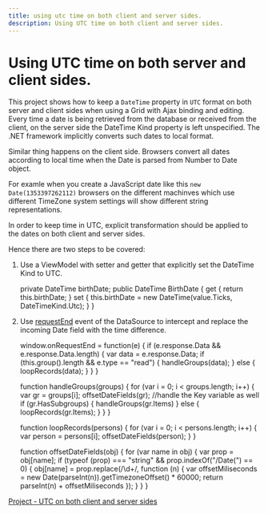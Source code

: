 ```yaml
---
title: using utc time on both client and server sides.
description: Using UTC time on both client and server sides.
---
```


# Using UTC time on both server and client sides.

This project shows how to keep a `DateTime` property in `UTC` format on both server and client sides when using a Grid with Ajax binding and editing.
Every time a date is being retrieved from the database or received from the client, on the server side the DateTime Kind property is left unspecified. The .NET framework implicitly converts such dates to local format.

Similar thing happens on the client side. Browsers convert all dates according to local time when the Date is parsed from Number to Date object.

For examle when you create a JavaScript date like this `new Date(1353397262112)` browsers on the different machinves which use different TimeZone system settings will show different string representations.

In order to keep time in UTC, explicit transformation should be applied to the dates on both client and server sides.

Hence there are two steps to be covered:

1. Use a ViewModel with setter and getter that explicitly set the DateTime Kind to UTC.

    private DateTime birthDate;
    public DateTime BirthDate
    {
        get { return this.birthDate; }
        set {
            this.birthDate = new DateTime(value.Ticks, DateTimeKind.Utc);
        }
    }

2. Use [requestEnd](http://docs.telerik.com/kendo-ui/api/javascript/data/datasource#requestend) event of the DataSource to intercept and replace the incoming Date field with the time difference.

    window.onRequestEnd = function(e) {
        if (e.response.Data && e.response.Data.length) {
            var data = e.response.Data;
            if (this.group().length && e.type == "read") {
                handleGroups(data);
            } else {
                loopRecords(data);
            }
        }
    }

    function handleGroups(groups) {
        for (var i = 0; i < groups.length; i++) {
            var gr = groups[i];
            offsetDateFields(gr); //handle the Key variable as well
            if (gr.HasSubgroups) {
                handleGroups(gr.Items)
            } else {
                loopRecords(gr.Items);
            }
        }
    }

    function loopRecords(persons) {
        for (var i = 0; i < persons.length; i++) {
            var person = persons[i];
            offsetDateFields(person);
        }
    }

    function offsetDateFields(obj) {
        for (var name in obj) {
            var prop = obj[name];
            if (typeof (prop) === "string" && prop.indexOf("/Date(") == 0) {
                obj[name] = prop.replace(/\d+/, function (n) {
                    var offsetMiliseconds = new Date(parseInt(n)).getTimezoneOffset() * 60000;
                    return parseInt(n) + offsetMiliseconds
                });
            }
        }
    }

[Project - UTC on both client and server sides](https://github.com/telerik/ui-for-aspnet-mvc-examples/tree/master/grid/)
